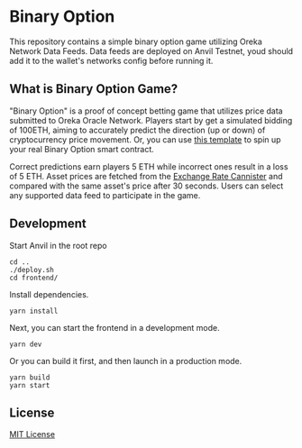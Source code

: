 # Binary Option

This repository contains a simple binary option game utilizing Oreka Network Data Feeds.
Data feeds are deployed on Anvil Testnet, youd should add it to the wallet's networks config before running it.

## What is Binary Option Game?

"Binary Option" is a proof of concept betting game that utilizes price data submitted to Oreka Oracle Network.
Players start by get a simulated bidding of 100ETH, aiming to accurately predict the direction (up or down) of cryptocurrency price movement.
Or, you can use [this template](../contracts/BinaryOptionMarket.sol) to spin up your real Binary Option smart contract.

Correct predictions earn players 5 ETH while incorrect ones result in a loss of 5 ETH.
Asset prices are fetched from the [Exchange Rate Cannister](https://github.com/dfinity/exchange-rate-canister) and compared with the same asset's price after 30 seconds.
Users can select any supported data feed to participate in the game.

## Development

Start Anvil in the root repo

```
cd .. 
./deploy.sh
cd frontend/
```

Install dependencies.

```shell
yarn install
```

Next, you can start the frontend in a development mode.

```shell
yarn dev
```

Or you can build it first, and then launch in a production mode.

```shell
yarn build
yarn start
```

## License

[MIT License](LICENSE)
